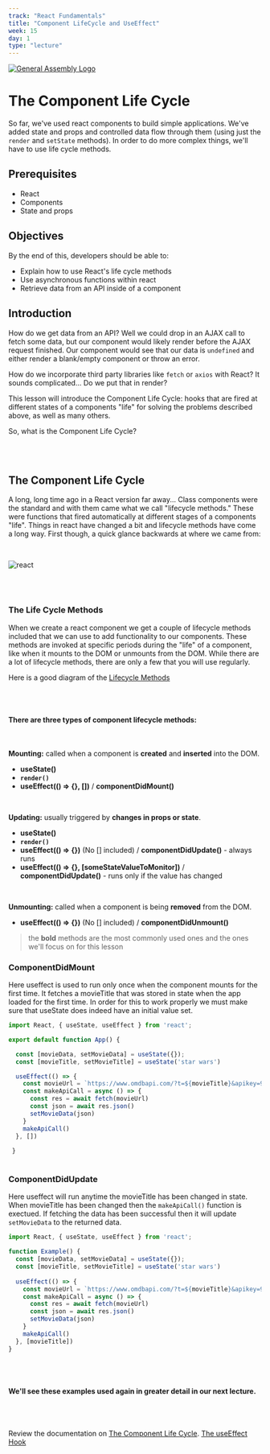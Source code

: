 ```yaml
---
track: "React Fundamentals"
title: "Component LifeCycle and UseEffect"
week: 15
day: 1
type: "lecture"
---
```



[![General Assembly Logo](https://camo.githubusercontent.com/1a91b05b8f4d44b5bbfb83abac2b0996d8e26c92/687474703a2f2f692e696d6775722e636f6d2f6b6538555354712e706e67)](https://generalassemb.ly/education/web-development-immersive)

# The Component Life Cycle

So far, we've used react components to build simple applications. We've added
state and props and controlled data flow through them (using just the `render`
and `setState` methods). In order to do more complex things, we'll have to use
life cycle methods.

## Prerequisites

- React
- Components
- State and props

## Objectives

By the end of this, developers should be able to:

- Explain how to use React's life cycle methods
- Use asynchronous functions within react
- Retrieve data from an API inside of a component

## Introduction

How do we get data from an API? Well we could drop in an AJAX call to fetch some
data, but our component would likely render before the AJAX request finished.
Our component would see that our data is `undefined` and either render a
blank/empty component or throw an error.

How do we incorporate third party libraries like `fetch` or `axios` with React?
It sounds complicated... Do we put that in render?

This lesson will introduce the Component Life Cycle: hooks that are fired at
different states of a components "life" for solving the problems described
above, as well as many others.

So, what is the Component Life Cycle?

<br><br>

## The Component Life Cycle

A long, long time ago in a React version far away... 
Class components were the standard and with them came what we call "lifecycle methods." These were functions that fired automatically at different stages of a components "life". Things in react have changed a bit and lifecycle methods have come a long way. First though, a quick glance backwards at where we came from: 

<br>


![react](https://res.cloudinary.com/practicaldev/image/fetch/s--5RT0DaDi--/c_imagga_scale,f_auto,fl_progressive,h_500,q_auto,w_1000/https://www.elanandkumar.com/static/21e11959b8a49f2874ccfddad7f8c790/775d9/react-lifecycle.jpg)

<br><br>

### The Life Cycle Methods

When we create a react component we get a couple of lifecycle methods included
that we can use to add functionality to our components. These methods are
invoked at specific periods during the "life" of a component, like when it
mounts to the DOM or unmounts from the DOM. While there are a lot of lifecycle
methods, there are only a few that you will use regularly.

Here is a good diagram of the [Lifecycle Methods](https://projects.wojtekmaj.pl/react-lifecycle-methods-diagram/)

<br><br>


#### There are three types of component lifecycle methods:
<br>

**Mounting:** called when a component is **created** and **inserted** into the DOM.

- **useState()**
- **`render()`**
- **useEffect(() => {}, [])**  / **componentDidMount()**

<br>

**Updating:** usually triggered by **changes in props or state**.

- **useState()**
- **`render()`**
- **useEffect(() => {})**  (No [] included) / **componentDidUpdate()** - always runs
- **useEffect(() => {}, [someStateValueToMonitor])** / **componentDidUpdate()** - runs only if the value has changed

<br>


**Unmounting:** called when a component is being **removed** from the DOM.

- **useEffect(() => {})**  (No [] included) / **componentDidUnmount()**

> the **bold** methods are the most commonly used ones and the ones we'll focus
> on for this lesson

### ComponentDidMount

Here useffect is used to run only once when the component mounts for the first time. It fetches a movieTitle that was stored in state when the app loaded for the first time.  In order for this to work properly we must make sure that useState does indeed have an initial value set. 

```js
import React, { useState, useEffect } from 'react';

export default function App() {

  const [movieData, setMovieData] = useState({});
  const [movieTitle, setMovieTitle] = useState('star wars')

  useEffect(() => {
    const movieUrl = `https://www.omdbapi.com/?t=${movieTitle}&apikey=98e3fb1f`;
    const makeApiCall = async () => {
      const res = await fetch(movieUrl)
      const json = await res.json()
      setMovieData(json)
    }
    makeApiCall()
  }, [])
  
 }
  
```

### ComponentDidUpdate

Here useffect will run anytime the movieTitle has been changed in state.  When movieTitle has been changed then the `makeApiCall()` function is exectued.  If fetching the data has been successful then it will update `setMovieData` to the returned data. 

```js
import React, { useState, useEffect } from 'react';

function Example() {
  const [movieData, setMovieData] = useState({});
  const [movieTitle, setMovieTitle] = useState('star wars')
  
  useEffect(() => {
    const movieUrl = `https://www.omdbapi.com/?t=${movieTitle}&apikey=98e3fb1f`;
    const makeApiCall = async () => {
      const res = await fetch(movieUrl)
      const json = await res.json()
      setMovieData(json)
    }
    makeApiCall()
  }, [movieTitle])
}

```
<br><br>

#### We'll see these examples used again in greater detail in our next lecture. 

<br><br>

Review the documentation on
[The Component Life Cycle](https://reactjs.org/docs/react-component.html#the-component-lifecycle).
[The useEffect Hook](https://reactjs.org/docs/hooks-effect.html)
